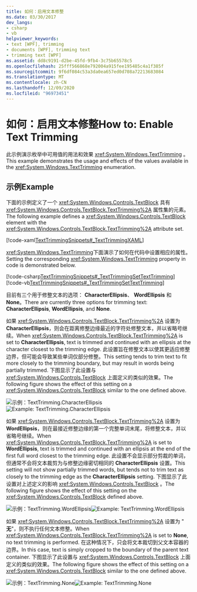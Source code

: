 ```yaml
---
title: 如何：启用文本修整
ms.date: 03/30/2017
dev_langs:
- csharp
- vb
helpviewer_keywords:
- text [WPF], trimming
- documents [WPF], trimming text
- trimming text [WPF]
ms.assetid: dd8c9191-d2be-45fd-9fb4-3c75b65578c5
ms.openlocfilehash: 25fff566868e792004a915fee195485c4a1f385f
ms.sourcegitcommit: 9f6df084c53a3da0ea657ed0d708a72213683084
ms.translationtype: MT
ms.contentlocale: zh-CN
ms.lasthandoff: 12/09/2020
ms.locfileid: "96973451"
---
```

# <a name="how-to-enable-text-trimming"></a><span data-ttu-id="3b388-102">如何：启用文本修整</span><span class="sxs-lookup"><span data-stu-id="3b388-102">How to: Enable Text Trimming</span></span>

<span data-ttu-id="3b388-103">此示例演示枚举中可用值的用法和效果 <xref:System.Windows.TextTrimming> 。</span><span class="sxs-lookup"><span data-stu-id="3b388-103">This example demonstrates the usage and effects of the values available in the <xref:System.Windows.TextTrimming> enumeration.</span></span>

## <a name="example"></a><span data-ttu-id="3b388-104">示例</span><span class="sxs-lookup"><span data-stu-id="3b388-104">Example</span></span>

<span data-ttu-id="3b388-105">下面的示例定义了一个 <xref:System.Windows.Controls.TextBlock> 具有 <xref:System.Windows.Controls.TextBlock.TextTrimming%2A> 属性集的元素。</span><span class="sxs-lookup"><span data-stu-id="3b388-105">The following example defines a <xref:System.Windows.Controls.TextBlock> element with the <xref:System.Windows.Controls.TextBlock.TextTrimming%2A> attribute set.</span></span>

[!code-xaml[TextTrimmingSnippets#_TextTrimmingXAML](~/samples/snippets/csharp/VS_Snippets_Wpf/TextTrimmingSnippets/CSharp/Window1.xaml#_texttrimmingxaml)]

<span data-ttu-id="3b388-106"><xref:System.Windows.TextTrimming>下面演示了如何在代码中设置相应的属性。</span><span class="sxs-lookup"><span data-stu-id="3b388-106">Setting the corresponding <xref:System.Windows.TextTrimming> property in code is demonstrated below.</span></span>

[!code-csharp[TextTrimmingSnippets#_TextTrimmingSetTextTrimming](~/samples/snippets/csharp/VS_Snippets_Wpf/TextTrimmingSnippets/CSharp/Window1.xaml.cs#_texttrimmingsettexttrimming)]
[!code-vb[TextTrimmingSnippets#_TextTrimmingSetTextTrimming](~/samples/snippets/visualbasic/VS_Snippets_Wpf/TextTrimmingSnippets/VisualBasic/Window1.xaml.vb#_texttrimmingsettexttrimming)]

<span data-ttu-id="3b388-107">目前有三个用于修整文本的选项： **CharacterEllipsis**、 **WordEllipsis** 和 **None**。</span><span class="sxs-lookup"><span data-stu-id="3b388-107">There are currently three options for trimming text: **CharacterEllipsis**, **WordEllipsis**, and **None**.</span></span>

<span data-ttu-id="3b388-108">如果 <xref:System.Windows.Controls.TextBlock.TextTrimming%2A> 设置为 **CharacterEllipsis**，则会在距离修整边缘最近的字符处修整文本，并以省略号继续。</span><span class="sxs-lookup"><span data-stu-id="3b388-108">When <xref:System.Windows.Controls.TextBlock.TextTrimming%2A> is set to **CharacterEllipsis**, text is trimmed and continued with an ellipsis at the character closest to the trimming edge.</span></span>  <span data-ttu-id="3b388-109">此设置旨在修整文本以使其更适应修整边界，但可能会导致某些单词仅部分修整。</span><span class="sxs-lookup"><span data-stu-id="3b388-109">This setting tends to trim text to fit more closely to the trimming boundary, but may result in words being partially trimmed.</span></span>  <span data-ttu-id="3b388-110">下图显示了此设置与 <xref:System.Windows.Controls.TextBlock> 上面定义的类似的效果。</span><span class="sxs-lookup"><span data-stu-id="3b388-110">The following figure shows the effect of this setting on a <xref:System.Windows.Controls.TextBlock> similar to the one defined above.</span></span>

<span data-ttu-id="3b388-111">![示例：TextTrimming.CharacterEllipsis](./media/texttrimming-character.png "TextTrimming_Character")</span><span class="sxs-lookup"><span data-stu-id="3b388-111">![Example: TextTrimming.CharacterEllipsis](./media/texttrimming-character.png "TextTrimming_Character")</span></span>

<span data-ttu-id="3b388-112">如果 <xref:System.Windows.Controls.TextBlock.TextTrimming%2A> 设置为 **WordEllipsis**，则在最接近修整边缘的第一个完整单词末尾，将修整文本，并以省略号继续。</span><span class="sxs-lookup"><span data-stu-id="3b388-112">When <xref:System.Windows.Controls.TextBlock.TextTrimming%2A> is set to **WordEllipsis**, text is trimmed and continued with an ellipsis at the end of the first full word closest to the trimming edge.</span></span>  <span data-ttu-id="3b388-113">此设置不会显示部分剪裁的单词，但通常不会将文本裁剪为与修整边缘密切相同的 **CharacterEllipsis** 设置。</span><span class="sxs-lookup"><span data-stu-id="3b388-113">This setting will not show partially trimmed words, but tends not to trim text as closely to the trimming edge as the **CharacterEllipsis** setting.</span></span>  <span data-ttu-id="3b388-114">下图显示了此设置对上述定义的影响 <xref:System.Windows.Controls.TextBlock> 。</span><span class="sxs-lookup"><span data-stu-id="3b388-114">The following figure shows the effect of this setting on the <xref:System.Windows.Controls.TextBlock> defined above.</span></span>

<span data-ttu-id="3b388-115">![示例：TextTrimming.WordEllipsis](./media/texttrimming-word.png "TextTrimming_Word")</span><span class="sxs-lookup"><span data-stu-id="3b388-115">![Example: TextTrimming.WordEllipsis](./media/texttrimming-word.png "TextTrimming_Word")</span></span>

<span data-ttu-id="3b388-116">如果 <xref:System.Windows.Controls.TextBlock.TextTrimming%2A> 设置为 " **无**"，则不执行任何文本修整。</span><span class="sxs-lookup"><span data-stu-id="3b388-116">When <xref:System.Windows.Controls.TextBlock.TextTrimming%2A> is set to **None**, no text trimming is performed.</span></span>  <span data-ttu-id="3b388-117">在这种情况下，只会将文本裁切到父文本容器的边界。</span><span class="sxs-lookup"><span data-stu-id="3b388-117">In this case, text is simply cropped to the boundary of the parent text container.</span></span>  <span data-ttu-id="3b388-118">下图显示了此设置与 <xref:System.Windows.Controls.TextBlock> 上面定义的类似的效果。</span><span class="sxs-lookup"><span data-stu-id="3b388-118">The following figure shows the effect of this setting on a <xref:System.Windows.Controls.TextBlock> similar to the one defined above.</span></span>

<span data-ttu-id="3b388-119">![示例：TextTrimming.None](./media/texttrimming-none.png "TextTrimming_None")</span><span class="sxs-lookup"><span data-stu-id="3b388-119">![Example: TextTrimming.None](./media/texttrimming-none.png "TextTrimming_None")</span></span>
